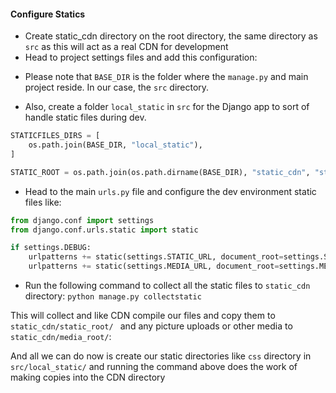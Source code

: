 #### Configure Statics

- Create static_cdn directory on the root directory, the same directory as `src` as this will act as a real CDN for development
- Head to project settings files and add this configuration:

* Please note that `BASE_DIR` is the folder where the `manage.py` and main project reside. In our case, the `src` directory.

* Also, create a folder `local_static` in `src` for the Django app to sort of handle static files during dev.

```python 
STATICFILES_DIRS = [
    os.path.join(BASE_DIR, "local_static"),
]

STATIC_ROOT = os.path.join(os.path.dirname(BASE_DIR), "static_cdn", "static_root")
```
- Head to the main `urls.py` file and configure the dev environment static files like:

```python 
from django.conf import settings
from django.conf.urls.static import static

if settings.DEBUG:
    urlpatterns += static(settings.STATIC_URL, document_root=settings.STATIC_ROOT)
    urlpatterns += static(settings.MEDIA_URL, document_root=settings.MEDIA_ROOT)
```
- Run the following command to collect all the static files to `static_cdn` directory:
```python manage.py collectstatic```

This will collect and like CDN compile our files and copy them to `static_cdn/static_root/ ` and any picture uploads or other media to `static_cdn/media_root/`:

And all we can do now is create our static directories like `css` directory in `src/local_static/` and running the command above does the work of making copies into the CDN directory